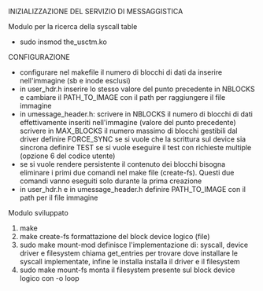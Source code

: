 INIZIALIZZAZIONE DEL SERVIZIO DI MESSAGGISTICA

Modulo per la ricerca della syscall table
- sudo insmod the_usctm.ko


CONFIGURAZIONE
* configurare nel makefile il numero di blocchi di dati da inserire nell'immagine (sb e inode esclusi)
* in user_hdr.h inserire lo stesso valore del punto precedente in NBLOCKS e cambiare il PATH_TO_IMAGE con il path per raggiungere il file immagine
* in umessage_header.h: scrivere in NBLOCKS il numero di blocchi di dati effettivamente inseriti nell'immagine (valore del punto precedente)
                        scrivere in MAX_BLOCKS il numero massimo di blocchi gestibili dal driver
                        definire FORCE_SYNC se si vuole che la scrittura sul device sia sincrona
                        definire TEST se si vuole eseguire il test con richieste multiple (opzione 6 del codice utente)
* se si vuole rendere persistente il contenuto dei blocchi bisogna eliminare i primi due comandi nel make file (create-fs). Questi due comandi
  vanno eseguiti solo durante la prima creazione
* in user_hdr.h e in umessage_header.h definire PATH_TO_IMAGE con il path per il file immagine


Modulo sviluppato

1) make 
2) make create-fs                           formattazione del block device logico (file)
3) sudo make mount-mod                      definisce l'implementazione di: syscall, device driver e filesystem
                                            chiama get_entries per trovare dove installare le syscall implementate, infine le installa
                                            installa il driver e il filesystem
4) sudo make mount-fs                       monta il filesystem presente sul block device logico con -o loop
